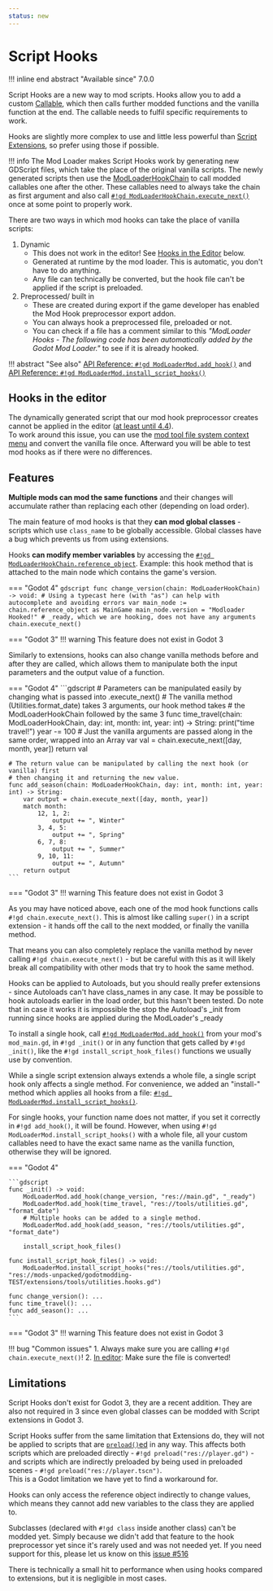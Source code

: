 ```yaml
---
status: new
---
```


# Script Hooks

!!! inline end abstract "Available since" 
    7.0.0


Script Hooks are a new way to mod scripts. Hooks allow you to add a custom [Callable](https://docs.godotengine.org/en/stable/classes/class_callable.html),
which then calls further modded functions and the vanilla function at the end. The callable needs to fulfil specific 
requirements to work.

Hooks are slightly more complex to use and little less powerful than [Script Extensions](script_extensions.md), 
so prefer using those if possible.

!!! info
    The Mod Loader makes Script Hooks work by generating new GDScript files, which take the place of the original vanilla 
    scripts. The newly generated scripts then use the [ModLoaderHookChain](../../api/mod_loader_hook_chain.md) to call 
    modded callables one after the other. These callables need to always take the chain as first argument and also call 
    [`#!gd ModLoaderHookChain.execute_next()`](../../api/mod_loader_hook_chain.md#method-execute_next) once at some point
    to properly work.

There are two ways in which mod hooks can take the place of vanilla scripts:

1. Dynamic
    - This does not work in the editor! See [Hooks in the Editor](#hooks-in-the-editor) below.
    - Generated at runtime by the mod loader. This is automatic, you don't have to do anything.
    - Any file can technically be converted, but the hook file can't be applied if the script is preloaded. 
2. Preprocessed/ built in
    - These are created during export if the game developer has enabled the Mod Hook preprocessor export addon.
    - You can always hook a preprocessed file, preloaded or not. 
    - You can check if a file has a comment similar to this *"ModLoader Hooks - The following code has been automatically 
        added by the Godot Mod Loader."* to see if it is already hooked.

!!! abstract "See also" 
    [API Reference: `#!gd ModLoaderMod.add_hook()`](../../api/mod_loader_mod.md#method-add_hook) and  
    [API Reference: `#!gd ModLoaderMod.install_script_hooks()`](../../api/mod_loader_mod.md#method-install_script_hooks)

## Hooks in the editor

The dynamically generated script that our mod hook preprocessor creates cannot be applied in the editor 
([at least until 4.4](https://github.com/godotengine/godot/pull/90425)).  
To work around this issue, you can use the [mod tool file system context menu](tools/mod_tool.md#file-system-context-menu)
and convert the vanilla file once. Afterward you will be able to test mod hooks as if there were no differences.

## Features

**Multiple mods can mod the same functions** and their changes will accumulate rather than replacing each other (depending on load order).

The main feature of mod hooks is that they **can mod global classes** - scripts which use `class_name` to be globally accessible.
Global classes have a bug which prevents us from using extensions.

Hooks **can modify member variables** by accessing the [`#!gd ModLoaderHookChain.reference_object`](../../api/mod_loader_hook_chain.md#property-reference_object). 
Example: this hook method that is attached to the main node which contains the game's version.

=== "Godot 4"
    ```gdscript
    func change_version(chain: ModLoaderHookChain) -> void:
        # Using a typecast here (with "as") can help with autocomplete and avoiding errors
        var main_node := chain.reference_object as MainGame
        main_node.version = "Modloader Hooked!"
        # _ready, which we are hooking, does not have any arguments
        chain.execute_next()
    ```

=== "Godot 3"
    !!! warning
        This feature does not exist in Godot 3

Similarly to extensions, hooks can also change vanilla methods before and after they are called, which allows them to 
manipulate both the input parameters and the output value of a function.  

=== "Godot 4"
    ```gdscript
    # Parameters can be manipulated easily by changing what is passed into .execute_next()
    # The vanilla method (Utilities.format_date) takes 3 arguments, our hook method takes
    # the ModLoaderHookChain followed by the same 3
    func time_travel(chain: ModLoaderHookChain, day: int, month: int, year: int) -> String:
        print("time travel!")
        year -= 100
        # Just the vanilla arguments are passed along in the same order, wrapped into an Array
        var val = chain.execute_next([day, month, year])
        return val
    
    
    # The return value can be manipulated by calling the next hook (or vanilla) first
    # then changing it and returning the new value.
    func add_season(chain: ModLoaderHookChain, day: int, month: int, year: int) -> String:
        var output = chain.execute_next([day, month, year])
        match month:
            12, 1, 2:
                output += ", Winter"
            3, 4, 5:
                output += ", Spring"
            6, 7, 8:
                output += ", Summer"
            9, 10, 11:
                output += ", Autumn"
        return output
    ```

=== "Godot 3"
    !!! warning
        This feature does not exist in Godot 3


As you may have noticed above, each one of the mod hook functions calls `#!gd chain.execute_next()`. This is almost like
calling `super()` in a script extension - it hands off the call to the next modded, or finally the vanilla method.

That means you can also completely replace the vanilla method by never calling `#!gd chain.execute_next()` - but be careful
with this as it will likely break all compatibility with other mods that try to hook the same method.

Hooks can be applied to Autoloads, but you should really prefer extensions - since Autoloads can't have class_names in any case.
It may be possible to hook autoloads earlier in the load order, but this hasn't been tested. Do note that in case it works
it is impossible the stop the Autoload's _init from running since hooks are applied during the ModLoader's _ready

To install a single hook, call [`#!gd ModLoaderMod.add_hook()`](../../api/mod_loader_mod.md#method-add_hook) 
from your mod's `mod_main.gd`, in `#!gd _init()` or in any function that gets called 
by `#!gd _init()`, like the `#!gd install_script_hook_files()` functions we usually use by convention.

While a single script extension always extends a whole file, a single script hook only 
affects a single method. For convenience, we added an "install-" method which applies all hooks from a file: 
[`#!gd ModLoaderMod.install_script_hooks()`](../../api/mod_loader_mod.md#method-install_script_hooks).

For single hooks, your function name does not matter, if you set it correctly in `#!gd add_hook()`, it will be found. 
However, when using `#!gd ModLoaderMod.install_script_hooks()` with a whole file, all your custom callables need to 
have the exact same name as the vanilla function, otherwise they will be ignored.

=== "Godot 4"

    ```gdscript
    func _init() -> void:
        ModLoaderMod.add_hook(change_version, "res://main.gd", "_ready")
        ModLoaderMod.add_hook(time_travel, "res://tools/utilities.gd", "format_date")
        # Multiple hooks can be added to a single method.
        ModLoaderMod.add_hook(add_season, "res://tools/utilities.gd", "format_date")
    
        install_script_hook_files()
    
    func install_script_hook_files() -> void:
        ModLoaderMod.install_script_hooks("res://tools/utilities.gd", "res://mods-unpacked/godotmodding-TEST/extensions/tools/utilities.hooks.gd")
    
    func change_version(): ...
    func time_travel(): ...
    func add_season(): ...
    ```

=== "Godot 3"
    !!! warning
        This feature does not exist in Godot 3


!!! bug "Common issues"
    1. Always make sure you are calling `#!gd chain.execute_next()`!
    2. [In editor](#hooks-in-the-editor): Make sure the file is converted!


## Limitations

Script Hooks don't exist for Godot 3, they are a recent addition. They are also not required in 3 since even global classes can
be modded with Script extensions in Godot 3.

Script Hooks suffer from the same limitation that Extensions do, they will not be applied to scripts that are 
[`preload()`ed](https://docs.godotengine.org/en/stable/classes/class_%40gdscript.html#class-gdscript-method-preload "preload() is a GDScript feature") 
in any way. This affects both scripts which are preloaded directly - `#!gd preload("res://player.gd")` - and scripts which are
indirectly preloaded by being used in preloaded scenes - `#!gd preload("res://player.tscn")`.   
This is a Godot limitation we have yet to find a workaround for.

Hooks can only access the reference object indirectly to change values, which means they cannot add new variables to the 
class they are applied to.

Subclasses (declared with `#!gd class` inside another class) can't be modded yet. Simply because we didn't add that 
feature to the hook preprocessor yet since it's rarely used and was not needed yet. If you need support for this, please 
let us know on this [issue #516](https://github.com/GodotModding/godot-mod-loader/issues/516)

There is technically a small hit to performance when using hooks compared to extensions, but it is negligible in most cases.

